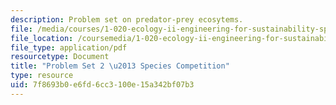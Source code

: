 ```yaml
---
description: Problem set on predator-prey ecosytems.
file: /media/courses/1-020-ecology-ii-engineering-for-sustainability-spring-2008/7f8693b0e6fd6cc3100e15a342bf07b3_assn2.pdf
file_location: /coursemedia/1-020-ecology-ii-engineering-for-sustainability-spring-2008/7f8693b0e6fd6cc3100e15a342bf07b3_assn2.pdf
file_type: application/pdf
resourcetype: Document
title: "Problem Set 2 \u2013 Species Competition"
type: resource
uid: 7f8693b0-e6fd-6cc3-100e-15a342bf07b3
---
```

